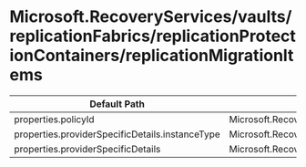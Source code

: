 # Microsoft.RecoveryServices/vaults/replicationFabrics/replicationProtectionContainers/replicationMigrationItems

| Default Path | Alias |
|---|---|
| properties.policyId | Microsoft.RecoveryServices/vaults/replicationFabrics/replicationProtectionContainers/replicationMigrationItems/policyId |
| properties.providerSpecificDetails.instanceType | Microsoft.RecoveryServices/vaults/replicationFabrics/replicationProtectionContainers/replicationMigrationItems/providerSpecificDetails.instanceType |
| properties.providerSpecificDetails | Microsoft.RecoveryServices/vaults/replicationFabrics/replicationProtectionContainers/replicationMigrationItems/providerSpecificDetails |

